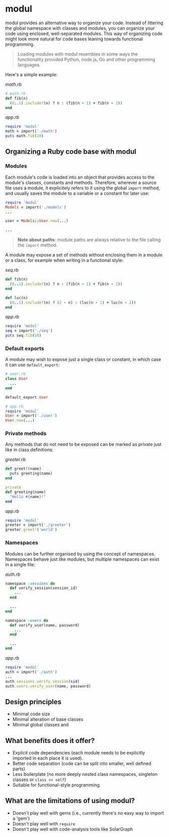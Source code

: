 # modul

modul provides an alternative way to organize your code. Instead of littering the global namespace with classes and modules, you can organize your code using enclosed, well-separated modules. This way of organizing code might look more natural for code bases leaning towards functional programming.

> Loading modules with modul resembles in some ways the functionality provided
> Python, node.js, Go and other programming languages.

Here's a simple example:

*math.rb*
```ruby
# math.rb
def fib(n)
  (0..1).include?(n) ? n : (fib(n - 1) + fib(n - 2))
end
```
*app.rb*
```ruby
require 'modul'
math = import('./math')
puts math.fib(10)
```

## Organizing a Ruby code base with modul

### Modules

Each module's code is loaded into an object that provides access to the 
module's classes, constants and methods. Therefore, wherever a source file
uses a module, it explicitely refers to it using the global `import` method, 
and usually saves the module to a variable or a constant for later use:

```ruby
require 'modul'
Models = import('./models')
...

user = Models::User.new(...)

...
```

> **Note about paths**: module paths are always relative to the file calling the
> `import` method.

A module may expose a set of methods without enclosing them in a module or a 
class, for example when writing in a functional style:

*seq.rb*
```ruby
def fib(n)
  (0..1).include?(n) ? n : (fib(n - 1) + fib(n - 2))
end

def luc(n)
  (0..1).include?(n) ? (2 - n) : (luc(n - 1) + luc(n - 2))
end
```
*app.rb*
```ruby
require 'modul'
seq = import('./seq')
puts seq.fib(10)
```

### Default exports

A module may wish to expose just a single class or constant, in which case it can use `default_export`:

```ruby
# user.rb
class User
  ...
end

default_export User

# app.rb
require 'modul'
User = import('./user')
User.new(...)
```

### Private methods

Any methods that do not need to be exposed can be marked as private just like
in class definitions:

*greeter.rb*
```ruby
def greet!(name)
  puts greeting(name)
end

private
def greeting(name)
  "Hello #{name}!"
end
```
*app.rb*
```ruby
require 'modul'
greeter = import('./greeter')
greeter.greet!('world')
```

### Namespaces

Modules can be further organised by using the concept of namespaces. Namespaces
behave just like modules, but multiple namespaces can exist in a single file:

*auth.rb*
```ruby
namespace :sessions do
  def verify_session(session_id)
    ...
  end

  ...
end

namespace :users do
  def verify_user(name, password)
    ...
  end

  ...
end
```
*app.rb*
```ruby
require 'modul'
auth = import('./auth')
...
auth.sessions.verify_session(sid)
auth.users.verify_user(name, password)
```

## Design principles

- Minimal code size
- Minimal alteration of base classes
- Minimal global classes and 

## What benefits does it offer?

- Explicit code dependencies (each module needs to be explicitly imported in each place it is used).
- Better code separation (code can be split into smaller, well defined parts)
- Less boilerplate (no more deeply nested class namespaces, singleton classes or `class << self`)
- Suitable for functional-style programming.

## What are the limitations of using modul?

- Doesn't play well with gems (i.e., currently there's no easy way to import a 'gem')
- Doesn't play well with `require`
- Doesn't play well with code-analysis tools like SolarGraph
